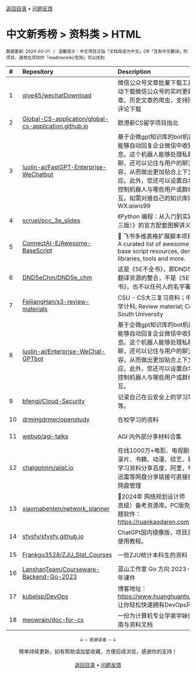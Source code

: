 <a href="https://gitee.com/GrowingGit/GitHub-Chinese-Top-Charts#github中文排行榜">返回目录</a> • <a href="/content/docs/feedback.md">问题反馈</a>

# 中文新秀榜 > 资料类 > HTML
<sub>数据更新: 2024-03-01&nbsp;&nbsp;&nbsp;/&nbsp;&nbsp;&nbsp;温馨提示：中文项目泛指「文档母语为中文」OR「含有中文翻译」的项目，通常在项目的「readme/wiki/官网」可以找到</sub>

|#|Repository|Description|Stars|Updated|Created|
|:-|:-|:-|:-|:-|:-|
|1|[qiye45/wechatDownload](https://github.com/qiye45/wechatDownload)|微信公众号文章批量下载工具，自动下载微信公众号的实时更新文章、历史文章的爬虫，支持图片、评论下载|546|2024-02-07|2023-08-02|
|2|[Global-CS-application/global-cs-application.github.io](https://github.com/Global-CS-application/global-cs-application.github.io)|欧港新CS留学项目指北|488|2024-02-22|2023-04-09|
|3|[luolin-ai/FastGPT-Enterprise-WeChatbot](https://github.com/luolin-ai/FastGPT-Enterprise-WeChatbot)|基于企微gpt知识库的bot机器人，能够自动回复企业微信中收到的消息。这个机器人能够处理私聊和群聊，还可以记住与用户的聊天内容，从而做出更加贴合上下文的回应。此外，您还可以设置白名单来控制机器人与哪些用户或群组交互。如需对接自己的知识库网站WX:aiwis99|138|2023-12-26|2023-07-03|
|4|[scruel/pcc_3e_slides](https://github.com/scruel/pcc_3e_slides)|《Python 编程：从入门到实践（第三版）》的官方配套图解讲义资源|137|2024-01-05|2023-05-05|
|5|[ConnectAI-E/Awesome-BaseScript](https://github.com/ConnectAI-E/Awesome-BaseScript)|🍻 飞书多维表格扩展脚本项目汇总 A curated list of awesome lark-base script resources, demo, libraries, tools and more.|102|2023-10-08|2023-07-14|
|6|[DND5eChm/DND5e_chm](https://github.com/DND5eChm/DND5e_chm)|这是《5E不全书》，即DND5e已翻译资源的整合，不是《5E全书》，也不以任何人的名字署名！|54|2024-02-15|2023-11-06|
|7|[FeijiangHan/s3-review-materials](https://github.com/FeijiangHan/s3-review-materials)|CSU - CS大三复习资料；中南大学计科; Review material; Central South University|54|2024-01-03|2023-09-10|
|8|[luolin-ai/Enterprise-WeChat-GPTbot](https://github.com/luolin-ai/Enterprise-WeChat-GPTbot)|基于企微gpt知识库的bot机器人，能够自动回复企业微信中收到的消息。这个机器人能够处理私聊和群聊，还可以记住与用户的聊天内容，从而做出更加贴合上下文的回应。此外，您还可以设置白名单来控制机器人与哪些用户或群组交互。|52|2024-02-28|2023-06-27|
|9|[bfengj/Cloud-Security](https://github.com/bfengj/Cloud-Security)|记录自己在云安全上的学习笔记等。|41|2024-02-09|2023-11-05|
|10|[drmingdrmer/openstudy](https://github.com/drmingdrmer/openstudy)|在校学习的资料|37|2023-12-21|2023-11-25|
|11|[webup/agi-talks](https://github.com/webup/agi-talks)|AGI 内外部分享材料合集|36|2024-01-06|2023-06-11|
|12|[chatgptmm/alist.io](https://github.com/chatgptmm/alist.io)|在线1000万+电影、电视剧、记录片、书籍、动漫、综艺、软件，学习资料分享百度，阿里，夸克，迅雷等网盘分享链接可直接挂Alist网盘管理|33|2024-02-07|2023-05-14|
|13|[xiaomabenten/network_planner](https://github.com/xiaomabenten/network_planner)|💯2024年 网络规划设计师 （软考高级）备考资源库。PC版免费刷题软件：https://ruankaodaren.com|28|2023-11-02|2023-03-31|
|14|[sfvsfv/sfvsfv.github.io](https://github.com/sfvsfv/sfvsfv.github.io)|ChatGPt国内镜像版，项目源码和使用教程。|28|2023-09-27|2023-03-03|
|15|[Frankgu3528/ZJU_Stat_Courses](https://github.com/Frankgu3528/ZJU_Stat_Courses)|一些ZJU统计本科生的资料|19|2023-12-26|2023-06-22|
|16|[LanshanTeam/Courseware-Backend-Go-2023](https://github.com/LanshanTeam/Courseware-Backend-Go-2023)|蓝山工作室 Go 方向 2023-2024年课件|15|2024-01-12|2023-10-04|
|17|[kubelsp/DevOps](https://github.com/kubelsp/DevOps)|博客地址：https://www.huanghuanhui.com     让你轻松快速拥有DevOps环境|15|2023-10-11|2023-10-01|
|18|[meowrain/doc-for-cs](https://github.com/meowrain/doc-for-cs)|一份为计算机专业学弟学妹们的指南与资料文档|14|2023-12-09|2023-03-28|

<div align="center">
    <p><sub>↓ -- 感谢读者 -- ↓</sub></p>
    榜单持续更新，如有帮助请加星收藏，方便后续浏览，感谢你的支持！
</div>

<br/>

<div align="center"><a href="https://gitee.com/GrowingGit/GitHub-Chinese-Top-Charts#github中文排行榜">返回目录</a> • <a href="/content/docs/feedback.md">问题反馈</a></div>

